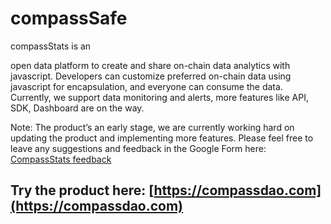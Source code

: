 # compassSafe

compassStats is an&#x20;

&#x20;open data platform to create and share on-chain data analytics with javascript. Developers can customize preferred on-chain data using javascript for encapsulation, and everyone can consume the data. Currently, we support data monitoring and alerts, more features like API, SDK, Dashboard are on the way.

Note: The product’s an early stage, we are currently working hard on updating the product and implementing more features. Please feel free to leave any suggestions and feedback in the Google Form here: [CompassStats feedback](https://forms.gle/FRWNXLsm4Ln27SSSA)

## Try the product here: [https://compassdao.com](https://compassdao.com)

